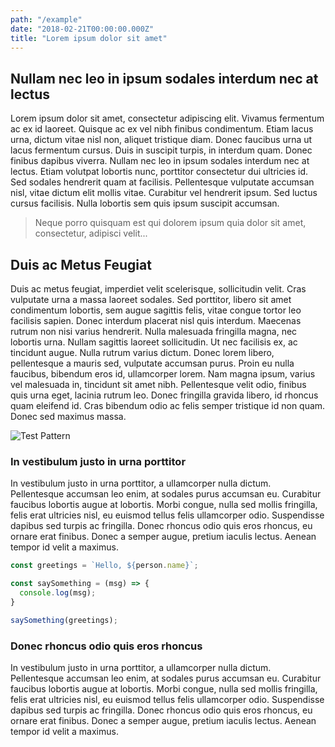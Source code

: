 ```yaml
---
path: "/example"
date: "2018-02-21T00:00:00.000Z"
title: "Lorem ipsum dolor sit amet"
---
```


## Nullam nec leo in ipsum sodales interdum nec at lectus

Lorem ipsum dolor sit amet, consectetur adipiscing elit. Vivamus fermentum ac ex id laoreet. Quisque ac ex vel nibh finibus condimentum. Etiam lacus urna, dictum vitae nisl non, aliquet tristique diam. Donec faucibus urna ut lacus fermentum cursus. Duis in suscipit turpis, in interdum quam. Donec finibus dapibus viverra. Nullam nec leo in ipsum sodales interdum nec at lectus. Etiam volutpat lobortis nunc, porttitor consectetur dui ultricies id. Sed sodales hendrerit quam at facilisis. Pellentesque vulputate accumsan nisl, vitae dictum elit mollis vitae. Curabitur vel hendrerit ipsum. Sed luctus cursus facilisis. Nulla lobortis sem quis ipsum suscipit accumsan.

> Neque porro quisquam est qui dolorem ipsum quia dolor sit amet, consectetur, adipisci velit...

## Duis ac Metus Feugiat

Duis ac metus feugiat, imperdiet velit scelerisque, sollicitudin velit. Cras vulputate urna a massa laoreet sodales. Sed porttitor, libero sit amet condimentum lobortis, sem augue sagittis felis, vitae congue tortor leo facilisis sapien. Donec interdum placerat nisl quis interdum. Maecenas rutrum non nisi varius hendrerit. Nulla malesuada fringilla magna, nec lobortis urna. Nullam sagittis laoreet sollicitudin. Ut nec facilisis ex, ac tincidunt augue. Nulla rutrum varius dictum. Donec lorem libero, pellentesque a mauris sed, vulputate accumsan purus. Proin eu nulla faucibus, bibendum eros id, ullamcorper lorem. Nam magna ipsum, varius vel malesuada in, tincidunt sit amet nibh. Pellentesque velit odio, finibus quis urna eget, lacinia rutrum leo. Donec fringilla gravida libero, id rhoncus quam eleifend id. Cras bibendum odio ac felis semper tristique id non quam. Donec sed maximus massa.

![Test Pattern](https://upload.wikimedia.org/wikipedia/commons/1/1b/RCA_Indian_Head_test_pattern.JPG)

### In vestibulum justo in urna porttitor
In vestibulum justo in urna porttitor, a ullamcorper nulla dictum. Pellentesque accumsan leo enim, at sodales purus accumsan eu. Curabitur faucibus lobortis augue at lobortis. Morbi congue, nulla sed mollis fringilla, felis erat ultricies nisl, eu euismod tellus felis ullamcorper odio. Suspendisse dapibus sed turpis ac fringilla. Donec rhoncus odio quis eros rhoncus, eu ornare erat finibus. Donec a semper augue, pretium iaculis lectus. Aenean tempor id velit a maximus.

```javascript
const greetings = `Hello, ${person.name}`;

const saySomething = (msg) => {
  console.log(msg);
}

saySomething(greetings);

```

### Donec rhoncus odio quis eros rhoncus
In vestibulum justo in urna porttitor, a ullamcorper nulla dictum. Pellentesque accumsan leo enim, at sodales purus accumsan eu. Curabitur faucibus lobortis augue at lobortis. Morbi congue, nulla sed mollis fringilla, felis erat ultricies nisl, eu euismod tellus felis ullamcorper odio. Suspendisse dapibus sed turpis ac fringilla. Donec rhoncus odio quis eros rhoncus, eu ornare erat finibus. Donec a semper augue, pretium iaculis lectus. Aenean tempor id velit a maximus.


